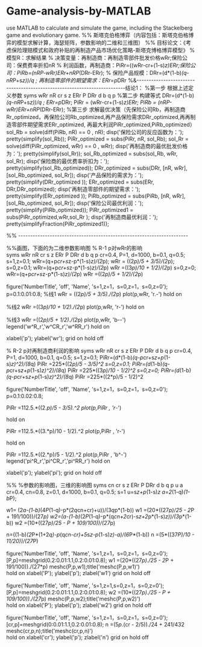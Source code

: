 # Game-analysis-by-MATLAB
use MATLAB to calculate and simulate the game, including the Stackelberg game and evolutionary game.
%% 斯塔克伯格博弈（内容包括：斯塔克伯格博弈的模型求解计算，海瑟矩阵，参数影响的二维和三维图）
%% 目标论文：《考虑保险理赔模式和政府补贴的再制造产品市场优化策略-斯塔克博格博弈模型》
% 模型R：求解结果
% 决策变量：再制造商：再制造零部件批发价格wRr;保险公司：保费费率折扣nR
% 利润函数，再制造商：PiRr=((wRr-cr+(1-s)*z)*ERr;保险公司：PiRb=(nR*P-wRr)*ERr+nR*P*(DRr-ERr);
% 保险产品规模：DRr=(d*(1-b)*(q-nR*P+s*z))/q ; 再制造零部件的期望需求：ERr=p*DRr
%&-------------------------------------------------------------------------结论1：
%第一步 根据上述定义参数
syms wRr nR cr s z ERr P DRr d b q p
%第二步 构建等式
DRr=(d*(1-b)*(q-nR*P+s*z))/q ;
ERr=p*DRr;
PiRr = (wRr-cr+(1-s)*z)*ERr;
PiRb = (nR*P-wRr)*ERr+nR*P*(DRr-ERr);
%第三步 求解最优决策（先保险公司Rb，再制造商Rr_optimized，再保险公司Rb_optimized,再产品保险需求DRr_optimized,再再制造零部件期望需求ERr_optimized, 再最大利润PiRr_optimized,PiRb_optimized）
sol_Rb = solve(diff(PiRb, nR) == 0 , nR);
disp('保险公司的反应函数为：'); pretty(simplify(sol_Rb));
PiRr_optimized = subs(PiRr, nR, sol_Rb);
sol_Rr = solve(diff(PiRr_optimized, wRr) == 0 , wRr);
disp('再制造商的最优批发价格为：'); pretty(simplify(sol_Rr));
sol_Rb_optimized = subs(sol_Rb, wRr, sol_Rr);
disp('保险商的最优费率折扣为：'); pretty(simplify(sol_Rb_optimized));
DRr_optimized = subs(DRr, [nR, wRr],[sol_Rb_optimized, sol_Rr]);
disp('产品保险的需求为：'); pretty(simplify(DRr_optimized ));
ERr_optimized = subs(ERr, DRr,DRr_optimized);
disp('再制造零部件的期望需求：'); pretty(simplify(ERr_optimized ));
PiRb_optimized = subs(PiRb, [nR, wRr],[sol_Rb_optimized, sol_Rr]);
disp('保险公司最优利润：'); pretty(simplify(PiRb_optimized));
PiRr_optimized1 = subs(PiRr_optimized,wRr,sol_Rr );
disp('再制造商最优利润：'); pretty(simplifyFraction(PiRr_optimized1));

%% ----------------------------------------------------------------------

%%画图，下面的为二维参数影响图
% R-1 p对wRr的影响  
syms wRr nR cr s z ERr P DRr d b q p
cr=0.4, P=1, d=1000, b=0.1, q=0.5;
s=1,z=0.1;
wRr=(q+p*cr+s*z-p*(1-s)*z)/(2*p);
wRr = ((2*p)/5 + 3/5)/(2*p);
s=0,z=0.1;
wRr=(q+p*cr+s*z-p*(1-s)*z)/(2*p)
wRr =((3*p)/10 + 1/2)/(2*p)
s=0,z=0;
wRr=(q+p*cr+s*z-p*(1-s)*z)/(2*p)
wRr =((2*p)/5 + 1/2)/(2*p)

figure('NumberTitle', 'off', 'Name', 's=1,z=1，s=0,z=1，s=0,z=0');
p=0.1:0.01:0.8;
%线1
wRr = ((2*p)/5 + 3/5)./(2*p)
plot(p,wRr, 'r.-')
hold on

%线2
wRr =((3*p)/10 + 1/2)./(2*p)
plot(p,wRr, 'r-')
hold on

%线3
wRr =((2*p)/5 + 1/2)./(2*p)
plot(p,wRr, 'b--')
legend('w^R_r','w^CR_r','w^RR_r')
hold on

xlabel('p');
ylabel('wr');
grid on
hold off

% R-2 p对再制造商利润的影响 
syms wRr nR cr s z ERr P DRr d b q p
cr=0.4, P=1, d=1000, b=0.1, q=0.5;
s=1,z=0.1;
PiRr=(d*(1-b)*(q-p*cr+s*z+p*(1-s)*z)^2)/(8*q)
PiRr =225*((2*p)/5 - 3/5)^2
s=0,z=0.1;
PiRr=(d*(1-b)*(q-p*cr+s*z+p*(1-s)*z)^2)/(8*q)
PiRr =225*((3*p)/10 - 1/2)^2
s=0,z=0;
PiRr=(d*(1-b)*(q-p*cr+s*z+p*(1-s)*z)^2)/(8*q)
PiRr =225*((2*p)/5 - 1/2)^2

figure('NumberTitle', 'off', 'Name', 's=1,z=1，s=0,z=1，s=0,z=0');
p=0.1:0.02:0.8;

PiRr =112.5.*((2.*p)/5 - 3/5).^2
plot(p,PiRr , 'r*-')

hold on

PiRr =112.5.*((3.*p)/10 - 1/2).^2
plot(p,PiRr , 'r-')

hold on

PiRr =112.5.*((2.*p)/5 - 1/2).^2
plot(p,PiRr , 'b^-')
legend('pi^R_r','pi^CR_r','pi^RR_r')
hold on

xlabel('p');
ylabel('pi');
grid on
hold off

%% %参数的影响图，三维的影响图
syms cn cr s z ERr P DRr d b q p u a 
cr=0.4, cn=0.8, z=0.1, d=1000, b=0.1, q=0.5;
s=1
u=s*z+p*(1-s)*z
a=2*(1-q)*(1-b*P);

w1= (2*a-(1-b)*(4*P*(1-q)-p*(2*q*cn+cr)+u))/(3*q*p*(1-b))
  w1 =(20*((27*p)/25 - 2*P + 191/100))/(27*p)
w2=(a-(1-b)*(2*P*(1-q)-p*(q*cn+2*cr)-s*z+2*p*(1-s)*z))/(3*p*(1-b))
  w2 =(10*((27*p)/25 - P + 109/100))/(27*p)

n=((1-b)*(2*P*(1+2*q)-p*(q*cn-cr)+5*s*z-p*(1-s)*z)-a)/(6*P*(1-b))
  n =(5*((37*P)/10 - 11/20))/(27*P)
 
figure('NumberTitle', 'off', 'Name', 's=1,z=1，s=0,z=1，s=0,z=0');
  [P,p]=meshgrid(0.2:0.01:1.1,0.2:0.01:0.8); 
  w1 =(20*((27*p)./25 - 2*P + 191/100))./(27*p)
  meshc(P,p,w1);title('meshc(P,p,w1)')   
hold on
xlabel('P');
ylabel('p');
zlabel('w1')
grid on
hold off

figure('NumberTitle', 'off', 'Name', 's=1,z=1,s=0,z=1，s=0,z=0');
  [P,p]=meshgrid(0.2:0.01:1.1,0.2:0.01:0.8); 
  w2 =(10*((27*p)./25 - P + 109/100))./(27*p)
  meshc(P,p,w2);title('meshc(P,p,w2)')   
hold on
xlabel('P');
ylabel('p');
zlabel('w2')
grid on
hold off

figure('NumberTitle', 'off', 'Name', 's=1,z=1，s=0,z=1，s=0,z=0');
  [cr,p]=meshgrid(0:0.01:1.1,0.2:0.01:0.8); 
  n =(5*p.*(cr - 2/5))./24 + 241/432
  meshc(cr,p,n);title('meshc(cr,p,n)')   
hold on
xlabel('cr');
ylabel('p');
zlabel('n')
grid on
hold off
